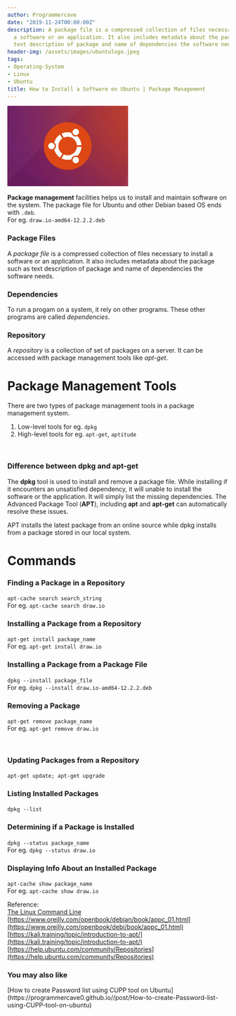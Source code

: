 ```yaml
---
author: Programmercave
date: "2019-11-24T00:00:00Z"
description: A package file is a compressed collection of files necessary to install
  a software or an application. It also includes metadata about the package such as
  text description of package and name of dependencies the software needs.
header-img: /assets/images/ubuntulogo.jpeg
tags:
- Operating-System
- Linux
- Ubuntu
title: How to Install a Software on Ubuntu | Package Management
---
```




![Range](/assets/images/ubuntulogo.jpeg)

**Package management** facilities helps us to install and maintain software on the system. The package file for Ubuntu and other Debian based OS ends with `.deb`. <br/>For eg. `draw.io-amd64-12.2.2.deb`

<h3>Package Files</h3>

A *package file* is a compressed collection of files necessary to install a software or an application. It also includes metadata about the package such as text description of package and name of dependencies the software needs.

<h3>Dependencies</h3>

To run a progam on a system, it rely on other programs. These other programs are called *dependencies*.

<h3>Repository</h3>

A *repository* is a collection of set of packages on a server. It can be accessed with package management tools like *apt-get*.

<h1>Package Management Tools</h1>

There are two types of package management tools in a package management system.
  1. Low-level tools for eg. `dpkg`
  2. High-level tools for eg. `apt-get`, `aptitude`
  
<br/>

<h3>Difference between dpkg and apt-get</h3>

The **dpkg** tool is used to install and remove a package file. While installing if it encounters an unsatisfied dependency, it will unable to install the software or the application. It will simply list the missing dependencies. The Advanced Package Tool (**APT**), including **apt** and **apt-get** can automatically resolve these issues.

APT installs the latest package from an online source while dpkg installs from a package stored in our local system.

<h1>Commands</h1>
<h3>Finding a Package in a Repository</h3>

`apt-cache search search_string`<br/>
For eg. `apt-cache search draw.io`

<h3>Installing a Package from a Repository</h3>

`apt-get install package_name`<br/>
For eg. `apt-get install draw.io`

<h3>Installing a Package from a Package File</h3>

`dpkg --install package_file`<br/>
For eg. `dpkg --install draw.io-amd64-12.2.2.deb`

<h3>Removing a Package</h3>

`apt-get remove package_name`<br/>
For eg. `apt-get remove draw.io`

<br/>

<h3>Updating Packages from a Repository</h3>

`apt-get update; apt-get upgrade`

<h3>Listing Installed Packages</h3>

`dpkg --list`

<h3>Determining if a Package is Installed</h3>

`dpkg --status package_name`<br/>
For eg. `dpkg --status draw.io`

<h3>Displaying Info About an Installed Package</h3>

`apt-cache show package_name`<br/>
For eg. `apt-cache show draw.io`



Reference:<br/>
[The Linux Command Line](https://amzn.to/2QIYQel)<br/>
[https://www.oreilly.com/openbook/debian/book/appc_01.html](https://www.oreilly.com/openbook/debi/book/appc_01.html)<br/>
[https://kali.training/topic/introduction-to-apt/](https://kali.training/topic/introduction-to-apt/)<br/>
[https://help.ubuntu.com/community/Repositories](https://help.ubuntu.com/community/Repositories)

<h3>You may also like</h3>
[How to create Password list using CUPP tool on Ubuntu](https://programmercave0.github.io//post/How-to-create-Password-list-using-CUPP-tool-on-ubuntu)

  
